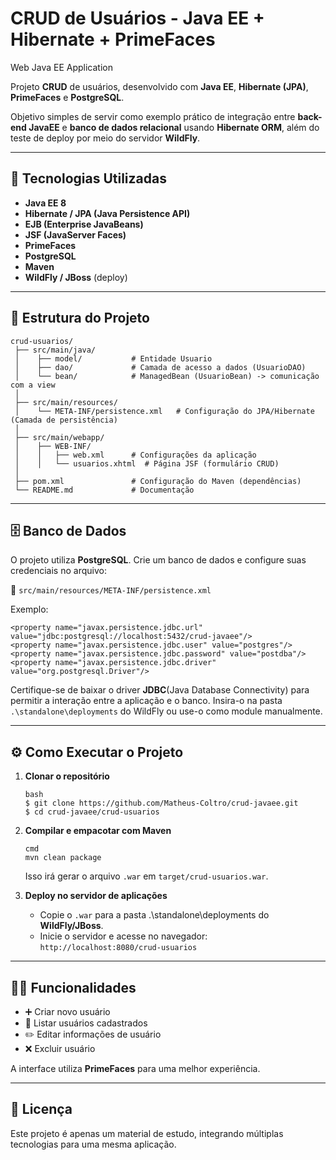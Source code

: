 # CRUD de Usuários - Java EE + Hibernate + PrimeFaces
Web Java EE Application

Projeto **CRUD** de usuários, desenvolvido com **Java EE**, **Hibernate (JPA)**, **PrimeFaces** e **PostgreSQL**.

Objetivo simples de servir como exemplo prático de integração entre **back-end JavaEE** e **banco de dados relacional** usando **Hibernate ORM**, além do teste de deploy por meio do servidor **WildFly**.

---

## 🚀 Tecnologias Utilizadas

- **Java EE 8**
- **Hibernate / JPA (Java Persistence API)**
- **EJB (Enterprise JavaBeans)** 
- **JSF (JavaServer Faces)**
- **PrimeFaces**
- **PostgreSQL**
- **Maven**
- **WildFly / JBoss** (deploy)

---

## 📂 Estrutura do Projeto
```
crud-usuarios/
 ├── src/main/java/
 │    ├── model/           # Entidade Usuario
 │    ├── dao/             # Camada de acesso a dados (UsuarioDAO)
 │    └── bean/            # ManagedBean (UsuarioBean) -> comunicação com a view
 │
 ├── src/main/resources/
 │    └── META-INF/persistence.xml   # Configuração do JPA/Hibernate (Camada de persistência)
 │
 ├── src/main/webapp/
 │    ├── WEB-INF/
 │    │   ├── web.xml      # Configurações da aplicação
 │    │   └── usuarios.xhtml  # Página JSF (formulário CRUD)
 │
 ├── pom.xml               # Configuração do Maven (dependências)
 └── README.md             # Documentação
```
---

## 🗄️ Banco de Dados

O projeto utiliza **PostgreSQL**.
Crie um banco de dados e configure suas credenciais no arquivo:

📌 `src/main/resources/META-INF/persistence.xml`

Exemplo:
```
<property name="javax.persistence.jdbc.url" value="jdbc:postgresql://localhost:5432/crud-javaee"/>
<property name="javax.persistence.jdbc.user" value="postgres"/>
<property name="javax.persistence.jdbc.password" value="postdba"/>
<property name="javax.persistence.jdbc.driver" value="org.postgresql.Driver"/>
```

Certifique-se de baixar o driver **JDBC**(Java Database Connectivity) para permitir a interação entre a aplicação e o banco. Insira-o na pasta ```.\standalone\deployments``` do WildFly ou use-o como module manualmente.

---

## ⚙️ Como Executar o Projeto

1. **Clonar o repositório**
   ```
   bash
   $ git clone https://github.com/Matheus-Coltro/crud-javaee.git
   $ cd crud-javaee/crud-usuarios
   ```

3. **Compilar e empacotar com Maven**
   ```
   cmd
   mvn clean package
   ```
   Isso irá gerar o arquivo `.war` em `target/crud-usuarios.war`.

5. **Deploy no servidor de aplicações**  
   - Copie o `.war` para a pasta .\standalone\deployments do **WildFly/JBoss**.
   - Inicie o servidor e acesse no navegador:
   `http://localhost:8080/crud-usuarios`


---

## 👨‍💻 Funcionalidades

- ➕ Criar novo usuário  
- 📖 Listar usuários cadastrados  
- ✏️ Editar informações de usuário  
- ❌ Excluir usuário  

A interface utiliza **PrimeFaces** para uma melhor experiência.

---

## 📜 Licença

Este projeto é apenas um material de estudo, integrando múltiplas tecnologias para uma mesma aplicação.
